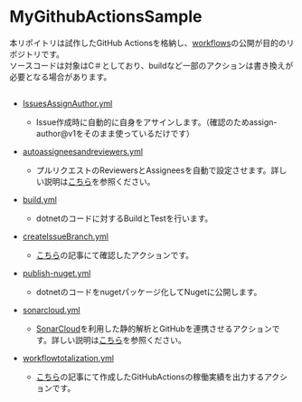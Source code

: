 # MyGithubActionsSample

本リポイトリは試作したGitHub Actionsを格納し、[workflows](https://github.com/yus-sasaki/MyGithubActionsSample/tree/main/.github/workflows)の公開が目的のリポジトリです。  
ソースコードは対象はC＃としており、buildなど一部のアクションは書き換えが必要となる場合があります。

## 

- [IssuesAssignAuthor.yml](https://github.com/yus-sasaki/MyGithubActionsSample/blob/main/.github/workflows/IssuesAssignAuthor.yml)
  - Issue作成時に自動的に自身をアサインします。（確認のためassign-author@v1をそのまま使っているだけです）

- [autoassigneesandreviewers.yml](https://github.com/yus-sasaki/MyGithubActionsSample/blob/main/.github/workflows/autoassigneesandreviewers.yml)
  - プルリクエストのReviewersとAssigneesを自動で設定させます。詳しい説明は[こちら](https://qiita.com/yusuke-sasaki/items/94a8f64e837966266bfb)を参照ください。

- [build.yml](https://github.com/yus-sasaki/MyGithubActionsSample/blob/main/.github/workflows/build.yml)
  - dotnetのコードに対するBuildとTestを行います。

- [createIssueBranch.yml](https://github.com/yus-sasaki/MyGithubActionsSample/blob/main/.github/workflows/createIssueBranch.yml)
  - [こちら](https://qiita.com/yusuke-sasaki/items/d2947a95aefdfd5d0264)の記事にて確認したアクションです。

- [publish-nuget.yml](https://github.com/yus-sasaki/MyGithubActionsSample/blob/main/.github/workflows/publish-nuget.yml)
  - dotnetのコードをnugetパッケージ化してNugetに公開します。

- [sonarcloud.yml](https://github.com/yus-sasaki/MyGithubActionsSample/blob/main/.github/workflows/sonarcloud.yml)
  - [SonarCloud](https://www.sonarsource.com/products/sonarcloud/)を利用した静的解析とGitHubを連携させるアクションです。詳しい説明は[こちら](https://qiita.com/yusuke-sasaki/items/4016eb74fde053d60559)を参照ください。

- [workflowtotalization.yml](https://github.com/yus-sasaki/MyGithubActionsSample/blob/main/.github/workflows/workflowtotalization.yml)
  - [こちら](https://qiita.com/yusuke-sasaki/items/60cc128233a1b602c9e8)の記事にて作成したGitHubActionsの稼働実績を出力するアクションです。
